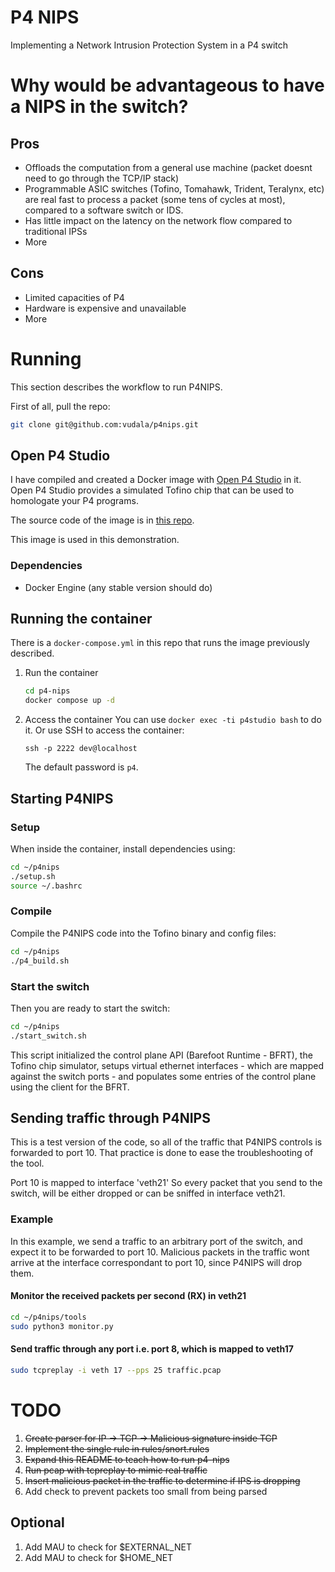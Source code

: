 # P4 NIPS
Implementing a Network Intrusion Protection System in a P4 switch


# Why would be advantageous to have a NIPS in the switch?

## Pros
- Offloads the computation from a general use machine (packet doesnt need to go
through the TCP/IP stack)
- Programmable ASIC switches (Tofino, Tomahawk, Trident, Teralynx, etc) are
real fast to process a packet (some tens of cycles at most), compared to
a software switch or IDS.
- Has little impact on the latency on the network flow compared to traditional
IPSs
- More

## Cons
- Limited capacities of P4
- Hardware is expensive and unavailable
- More

<!-- # Reference articles

- https://arxiv.org/abs/2411.17987
- https://ieeexplore.ieee.org/document/9040044
- https://cris.unibo.it/retrieve/e1dcb335-4198-7715-e053-1705fe0a6cc9/IEEE_ACCESS_pub.pdf


# P4 study materials

## What is a PISA switch?
Read this to have an overview of what is a programmable switch
- https://sdn.systemsapproach.org/switch.html

## P4 tutorial

Follow this tutorial to understand the basics up to advanced P4 programming
- https://github.com/p4lang/tutorials

## P4 language documentation

Specification of a P4 programmable switch
- https://p4.org/wp-content/uploads/2024/10/P4-16-spec-v1.2.5.html -->

# Running 

This section describes the workflow to run P4NIPS.

First of all, pull the repo:
```bash
git clone git@github.com:vudala/p4nips.git
```

## Open P4 Studio

I have compiled and created a Docker image with
[Open P4 Studio](https://github.com/p4lang/open-p4studio) in it.
Open P4 Studio provides a simulated Tofino chip that can be used to homologate
your P4 programs.

The source code of the image is in 
[this repo](https://github.com/vudala/docker-open-p4studio).

This image is used in this demonstration.

### Dependencies

- Docker Engine (any stable version should do)

## Running the container
There is a `docker-compose.yml` in this repo that runs the image previously
described.

1. Run the container
    ```bash
    cd p4-nips
    docker compose up -d
    ```

2. Access the container
    You can use `docker exec -ti p4studio bash` to do it.
    Or use SSH to access the container:
    ```
    ssh -p 2222 dev@localhost
    ```
    The default password is `p4`.

## Starting P4NIPS

### Setup
When inside the container, install dependencies using:
```bash
cd ~/p4nips
./setup.sh
source ~/.bashrc
```

### Compile
Compile the P4NIPS code into the Tofino binary and config files:
```bash
cd ~/p4nips
./p4_build.sh
```

### Start the switch
Then you are ready to start the switch:
```bash
cd ~/p4nips
./start_switch.sh
```

This script initialized the control plane API (Barefoot Runtime - BFRT), the
Tofino chip simulator, setups virtual ethernet interfaces - which are mapped
against the switch ports - and populates some entries of the control plane using
the client for the BFRT.

## Sending traffic through P4NIPS

This is a test version of the code, so all of the traffic that P4NIPS controls
is forwarded to port 10. That practice is done to ease the troubleshooting of
the tool.

Port 10 is mapped to interface 'veth21'
So every packet that you send to the switch, will be either dropped or can be sniffed
in interface veth21.

### Example

In this example, we send a traffic to an arbitrary port of the switch, and
expect it to be forwarded to port 10. Malicious packets in the traffic
wont arrive at the interface correspondant to port 10, since P4NIPS will drop
them.

#### Monitor the received packets per second (RX) in veth21
```bash
cd ~/p4nips/tools
sudo python3 monitor.py
```
#### Send traffic through any port i.e. port 8, which is mapped to veth17
```bash
sudo tcpreplay -i veth 17 --pps 25 traffic.pcap
```

# TODO
1. ~~Create parser for IP -> TCP -> Malicious signature inside TCP~~
2. ~~Implement the single rule in rules/snort.rules~~
3. ~~Expand this README to teach how to run p4-nips~~
4. ~~Run pcap with tcpreplay to mimic real traffic~~
5. ~~Insert malicious packet in the traffic to determine if IPS is dropping~~
6. Add check to prevent packets too small from being parsed

## Optional
1. Add MAU to check for $EXTERNAL_NET
2. Add MAU to check for $HOME_NET
